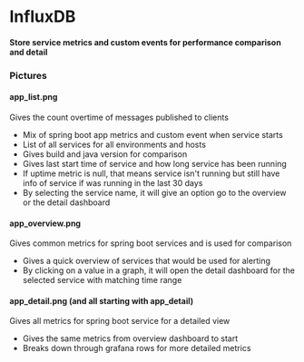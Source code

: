 # InfluxDB

#### Store service metrics and custom events for performance comparison and detail

### Pictures

#### app_list.png
Gives the count overtime of messages published to clients
- Mix of spring boot app metrics and custom event when service starts
- List of all services for all environments and hosts
- Gives build and java version for comparison
- Gives last start time of service and how long service has been running
- If uptime metric is null, that means service isn't running but still have info of service if was running in the last 30 days
- By selecting the service name, it will give an option go to the overview or the detail dashboard

#### app_overview.png
Gives common metrics for spring boot services and is used for comparison
- Gives a quick overview of services that would be used for alerting
- By clicking on a value in a graph, it will open the detail dashboard for the selected service with matching time range

#### app_detail.png (and all starting with app_detail)
Gives all metrics for spring boot service for a detailed view
- Gives the same metrics from overview dashboard to start
- Breaks down through grafana rows for more detailed metrics